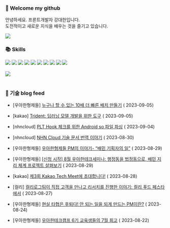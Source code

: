### 👋 Welcome my github

안녕하세요. 프론트개발자 강대한입니다.
<br>
도전적이고 새로운 지식을 배우는 것을 즐기고 있습니다.

<!--
![header](https://capsule-render.vercel.app/api?type=Waving&color=auto&height=300&section=header&text=Welcome&fontAlignY=40&desc=KangDaeHan%20github%20&descSize=20&descAlignY=55&animation=fadeIn&fontSize=90)

**KangDaeHan/KangDaeHan** is a ✨ _special_ ✨ repository because its `README.md` (this file) appears on your GitHub profile.

Here are some ideas to get you started:

- 🔭 I’m currently working on ...
- 🌱 I’m currently learning ...
- 👯 I’m looking to collaborate on ...
- 🤔 I’m looking for help with ...
- 💬 Ask me about ...
- 📫 How to reach me: ...
- 😄 Pronouns: ...
- ⚡ Fun fact: ...
-->

<a href="https://twinfamily.github.io" target="_blank"><img src="https://img.shields.io/badge/Blog-121D33?style=flat-square&logo=blogger&logoColor=ffffff"/></a>

### :books: Skills
<a href="#" target="_blank"><img src="https://img.shields.io/badge/React-61DAFB?style=flat-square&logo=react&logoColor=ffffff"/></a>
<a href="#" target="_blank"><img src="https://img.shields.io/badge/Html5-E34F26?style=flat-square&logo=html5&logoColor=ffffff"/></a>
<a href="#" target="_blank"><img src="https://img.shields.io/badge/Javascript-F7DF1E?style=flat-square&logo=javascript&logoColor=ffffff"/></a>
<a href="#" target="_blank"><img src="https://img.shields.io/badge/Cssmodules-000000?style=flat-square&logo=cssmodules&logoColor=ffffff"/></a>
<a href="#" target="_blank"><img src="https://img.shields.io/badge/Node.js-339933?style=flat-square&logo=nodedotjs&logoColor=ffffff"/></a>
<a href="#" target="_blank"><img src="https://img.shields.io/badge/Typescript-3178C6?style=flat-square&logo=typescript&logoColor=ffffff"/></a>
<a href="#" target="_blank"><img src="https://img.shields.io/badge/Git-F05032?style=flat-square&logo=git&logoColor=ffffff"/></a>
<a href="#" target="_blank"><img src="https://img.shields.io/badge/Gitlab-FC6D26?style=flat-square&logo=gitlab&logoColor=ffffff"/></a>
<a href="#" target="_blank"><img src="https://img.shields.io/badge/Webpack-8DD6F9?style=flat-square&logo=webpack&logoColor=ffffff"/></a>
<a href="#" target="_blank"><img src="https://img.shields.io/badge/Vite-646CFF?style=flat-square&logo=vite&logoColor=ffffff"/></a>
<br><br>
<img src="https://github-readme-stats.vercel.app/api/top-langs/?username=KangDaeHan&layout=compact">
<br><br>
### :round_pushpin: 기술 blog feed
<!-- BLOG-POST-LIST:START --><ul><li>[우아한형제들] <a href="https://techblog.woowahan.com/13569/">누구나 할 수 있는 10배 더 빠른 배치 만들기</a> ( 2023-09-05)</li></ul><ul><li>[kakao] <a href="https://tech.kakao.com/2023/09/05/kakaobrain-trident/">Trident: 딥러닝 모델 개발을 위한 도구</a> ( 2023-09-05)</li></ul><ul><li>[nhncloud] <a href="https://meetup.nhncloud.com/posts/371">PLT Hook 체크를 위한 Android so 파일 파싱</a> ( 2023-09-04)</li></ul><ul><li>[nhncloud] <a href="https://meetup.nhncloud.com/posts/370">NHN Cloud 기술 문서 번역 이야기</a> ( 2023-08-30)</li></ul><ul><li>[우아한형제들] <a href="https://techblog.woowahan.com/13027/">우아한형제들 PM의 이야기- “배민 기획자의 일”</a> ( 2023-08-29)</li></ul><ul><li>[우아한형제들] <a href="https://techblog.woowahan.com/13547/">[신청 시작] 8월 우아한테크세미나: 행정동을 법정동으로, 배민 지리 체계 프로젝트 살펴보기</a> ( 2023-08-29)</li></ul><ul><li>[kakao] <a href="https://tech.kakao.com/2023/08/28/kakao-tech-meet-3/">제3회 Kakao Tech Meet에 초대합니다!</a> ( 2023-08-28)</li></ul><ul><li>[컬리] <a href="http://thefarmersfront.github.io/blog/kurlylog-user-research-in-kurly-food-festa-2023/">컬리로그팀이 직접 고객을 만나고 리서치를 진행한 이야기: 컬리 푸드 페스타에서</a> ( 2023-08-27)</li></ul><ul><li>[우아한형제들] <a href="https://techblog.woowahan.com/13249/">현실 타협은 후퇴다! 안 되는 일을 되게 만드는 PM이란?</a> ( 2023-08-24)</li></ul><ul><li>[우아한형제들] <a href="https://techblog.woowahan.com/13374/">우아한테크캠프 6기 교육생들의 7월 회고</a> ( 2023-08-22)</li></ul><!-- BLOG-POST-LIST:END -->

<!-- ![Anurag's GitHub stats](https://github-readme-stats.vercel.app/api?username=KangDaeHan&show_icons=true&theme=radical) -->
<!--
### 📫 Blog
<table><tbody><tr>
<td>
    <a href="https://yeonyeon.tistory.com/312">
        <div>[인프콘 후기] 2023 INFCON </div>
    </a>
    <div>1. 인프콘에 참가하다 🙂 어떻게 참가할 수 있었는가 때는 2023년 7월 18일 12시 48분. 인프콘 추첨 결과 공개까지 12... </div>
    <div>23.08.16</div>
</td>
<td>
    <a href="https://yeonyeon.tistory.com/311">
        <img width="100%" src="/img/8066187260670780795.png"/><br/>
        <div>[Git] 머지 커밋 revert 하기 </div>
    </a>
    <div>🤔 git revert란? git revert란 일부 기존의 커밋들을 되돌리는 작업이다. git reset과는 다른 것이, git reset은 기... </div>
    <div>23.08.13</div>
</td>
<td>
    <a href="https://yeonyeon.tistory.com/310">
        <img width="100%" src="/img/9188834980247484156.png"/><br/>
        <div>[Spring Batch] 개념부터 코드까지 </div>
    </a>
    <div>목차 1. Spring Batch란? 2. Spring Batch 구조 3. 기본적인 세팅 4. Job, Step 5. ItemReader, ItemProcessor,  ItemW... </div>
    <div>23.07.21</div>
</td>
</tr>
</tbody></table>
-->
